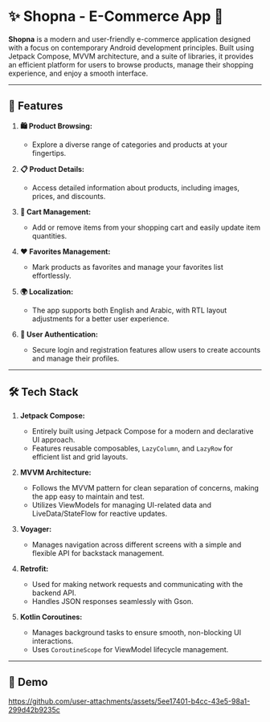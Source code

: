 # ✨ Shopna - E-Commerce App 🛒

**Shopna** is a modern and user-friendly e-commerce application designed with a focus on contemporary Android development principles. Built using Jetpack Compose, MVVM architecture, and a suite of libraries, it provides an efficient platform for users to browse products, manage their shopping experience, and enjoy a smooth interface.

---

## 🚀 Features

1. **🛍️ Product Browsing:** 
   - Explore a diverse range of categories and products at your fingertips.

2. **📋 Product Details:** 
   - Access detailed information about products, including images, prices, and discounts.

3. **🛒 Cart Management:** 
   - Add or remove items from your shopping cart and easily update item quantities.

4. **❤️ Favorites Management:** 
   - Mark products as favorites and manage your favorites list effortlessly.

5. **🌍 Localization:** 
   - The app supports both English and Arabic, with RTL layout adjustments for a better user experience.

6. **🔐 User Authentication:**
   - Secure login and registration features allow users to create accounts and manage their profiles.

---

## 🛠️ Tech Stack

1. **Jetpack Compose:**
   - Entirely built using Jetpack Compose for a modern and declarative UI approach.
   - Features reusable composables, `LazyColumn`, and `LazyRow` for efficient list and grid layouts.

2. **MVVM Architecture:**
   - Follows the MVVM pattern for clean separation of concerns, making the app easy to maintain and test.
   - Utilizes ViewModels for managing UI-related data and LiveData/StateFlow for reactive updates.

3. **Voyager:**
   - Manages navigation across different screens with a simple and flexible API for backstack management.

4. **Retrofit:**
   - Used for making network requests and communicating with the backend API.
   - Handles JSON responses seamlessly with Gson.

5. **Kotlin Coroutines:**
   - Manages background tasks to ensure smooth, non-blocking UI interactions.
   - Uses `CoroutineScope` for ViewModel lifecycle management.

---

## 📸 Demo

https://github.com/user-attachments/assets/5ee17401-b4cc-43e5-98a1-299d42b9235c



